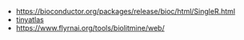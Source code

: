 - https://bioconductor.org/packages/release/bioc/html/SingleR.html
- [tinyatlas](https://github.com/hbc/tinyatlas)
- https://www.flyrnai.org/tools/biolitmine/web/
